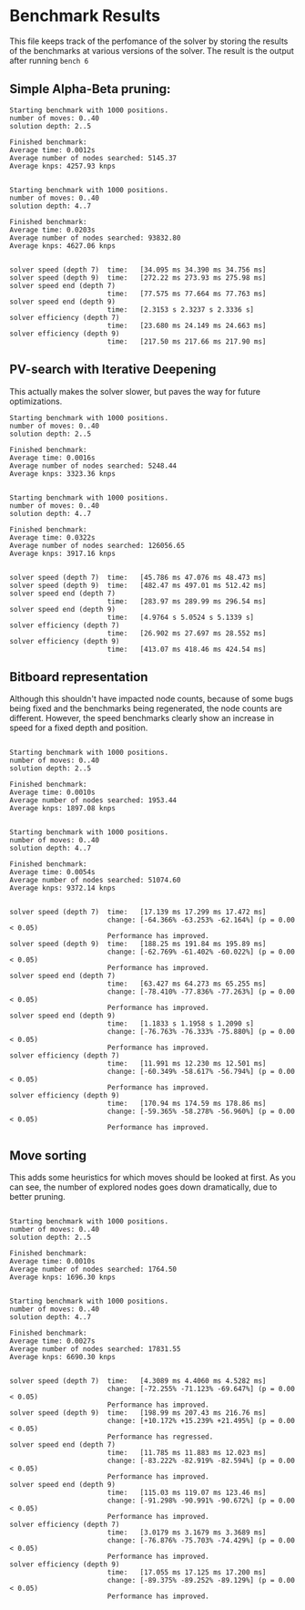 # Benchmark Results

This file keeps track of the perfomance of the solver by storing the results of the benchmarks at various versions of the solver. The result is the output after running `bench 6`

## Simple Alpha-Beta pruning:

```terminal
Starting benchmark with 1000 positions.
number of moves: 0..40
solution depth: 2..5

Finished benchmark:
Average time: 0.0012s
Average number of nodes searched: 5145.37
Average knps: 4257.93 knps


Starting benchmark with 1000 positions.
number of moves: 0..40
solution depth: 4..7

Finished benchmark:
Average time: 0.0203s
Average number of nodes searched: 93832.80
Average knps: 4627.06 knps
``` 

```terminal

solver speed (depth 7)  time:   [34.095 ms 34.390 ms 34.756 ms]
solver speed (depth 9)  time:   [272.22 ms 273.93 ms 275.98 ms]
solver speed end (depth 7)
                        time:   [77.575 ms 77.664 ms 77.763 ms]
solver speed end (depth 9)
                        time:   [2.3153 s 2.3237 s 2.3336 s]
solver efficiency (depth 7)
                        time:   [23.680 ms 24.149 ms 24.663 ms]
solver efficiency (depth 9)
                        time:   [217.50 ms 217.66 ms 217.90 ms]
```

## PV-search with Iterative Deepening

This actually makes the solver slower, but paves the way for future optimizations.

```terminal
Starting benchmark with 1000 positions.
number of moves: 0..40
solution depth: 2..5

Finished benchmark:
Average time: 0.0016s
Average number of nodes searched: 5248.44
Average knps: 3323.36 knps


Starting benchmark with 1000 positions.
number of moves: 0..40
solution depth: 4..7

Finished benchmark:
Average time: 0.0322s
Average number of nodes searched: 126056.65
Average knps: 3917.16 knps 
```

```terminal

solver speed (depth 7)  time:   [45.786 ms 47.076 ms 48.473 ms]
solver speed (depth 9)  time:   [482.47 ms 497.01 ms 512.42 ms]
solver speed end (depth 7)
                        time:   [283.97 ms 289.99 ms 296.54 ms]
solver speed end (depth 9)
                        time:   [4.9764 s 5.0524 s 5.1339 s]
solver efficiency (depth 7)
                        time:   [26.902 ms 27.697 ms 28.552 ms]
solver efficiency (depth 9)
                        time:   [413.07 ms 418.46 ms 424.54 ms]
```

## Bitboard representation

Although this shouldn't have impacted node counts, because of some bugs being fixed and the benchmarks being regenerated, the node counts are different. However, the speed benchmarks clearly show an increase in speed for a fixed depth and position.

```terminal

Starting benchmark with 1000 positions.
number of moves: 0..40
solution depth: 2..5

Finished benchmark:
Average time: 0.0010s
Average number of nodes searched: 1953.44
Average knps: 1897.08 knps


Starting benchmark with 1000 positions.
number of moves: 0..40
solution depth: 4..7

Finished benchmark:
Average time: 0.0054s
Average number of nodes searched: 51074.60
Average knps: 9372.14 knps
```


```terminal
 
solver speed (depth 7)  time:   [17.139 ms 17.299 ms 17.472 ms]
                        change: [-64.366% -63.253% -62.164%] (p = 0.00 < 0.05)
                        Performance has improved.
solver speed (depth 9)  time:   [188.25 ms 191.84 ms 195.89 ms]
                        change: [-62.769% -61.402% -60.022%] (p = 0.00 < 0.05)
                        Performance has improved.
solver speed end (depth 7)
                        time:   [63.427 ms 64.273 ms 65.255 ms]
                        change: [-78.410% -77.836% -77.263%] (p = 0.00 < 0.05)
                        Performance has improved.
solver speed end (depth 9)
                        time:   [1.1833 s 1.1958 s 1.2090 s]
                        change: [-76.763% -76.333% -75.880%] (p = 0.00 < 0.05)
                        Performance has improved.
solver efficiency (depth 7)
                        time:   [11.991 ms 12.230 ms 12.501 ms]
                        change: [-60.349% -58.617% -56.794%] (p = 0.00 < 0.05)
                        Performance has improved.
solver efficiency (depth 9)
                        time:   [170.94 ms 174.59 ms 178.86 ms]
                        change: [-59.365% -58.278% -56.960%] (p = 0.00 < 0.05)
                        Performance has improved.
```

## Move sorting

This adds some heuristics for which moves should be looked at first. As you can see, the number of explored nodes goes down dramatically, due to better pruning.

```terminal

Starting benchmark with 1000 positions.
number of moves: 0..40
solution depth: 2..5

Finished benchmark:
Average time: 0.0010s
Average number of nodes searched: 1764.50
Average knps: 1696.30 knps


Starting benchmark with 1000 positions.
number of moves: 0..40
solution depth: 4..7

Finished benchmark:
Average time: 0.0027s
Average number of nodes searched: 17831.55
Average knps: 6690.30 knps
```

```terminal

solver speed (depth 7)  time:   [4.3089 ms 4.4060 ms 4.5282 ms]
                        change: [-72.255% -71.123% -69.647%] (p = 0.00 < 0.05)
                        Performance has improved.
solver speed (depth 9)  time:   [198.99 ms 207.43 ms 216.76 ms]
                        change: [+10.172% +15.239% +21.495%] (p = 0.00 < 0.05)
                        Performance has regressed.
solver speed end (depth 7)
                        time:   [11.785 ms 11.883 ms 12.023 ms]
                        change: [-83.222% -82.919% -82.594%] (p = 0.00 < 0.05)
                        Performance has improved.
solver speed end (depth 9)
                        time:   [115.03 ms 119.07 ms 123.46 ms]
                        change: [-91.298% -90.991% -90.672%] (p = 0.00 < 0.05)
                        Performance has improved.
solver efficiency (depth 7)
                        time:   [3.0179 ms 3.1679 ms 3.3689 ms]
                        change: [-76.876% -75.703% -74.429%] (p = 0.00 < 0.05)
                        Performance has improved.
solver efficiency (depth 9)
                        time:   [17.055 ms 17.125 ms 17.200 ms]
                        change: [-89.375% -89.252% -89.129%] (p = 0.00 < 0.05)
                        Performance has improved.
```
